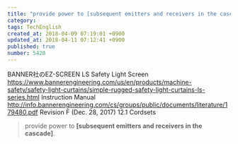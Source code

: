 ```yaml
---
title: "provide power to [subsequent emitters and receivers in the cascade]."
category: 
tags: TechEnglish
created_at: 2018-04-09 07:19:01 +0900
updated_at: 2018-04-11 07:12:41 +0900
published: true
number: 5420
---
```


BANNER社のEZ-SCREEN LS Safety Light Screen
https://www.bannerengineering.com/us/en/products/machine-safety/safety-light-curtains/simple-rugged-safety-light-curtains-ls-series.html
Instruction Manual
http://info.bannerengineering.com/cs/groups/public/documents/literature/179480.pdf
Revision F (Dec. 28, 2017)
12.1 Cordsets

> provide power to **[subsequent emitters and receivers in the cascade]**. 



